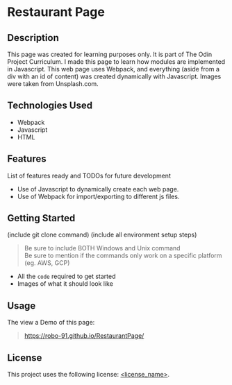 # Restaurant Page

## Description

This page was created for learning purposes only. It is part of The Odin Project Curriculum. I made this page to learn how modules are implemented in Javascript. This web page uses Webpack, and everything (aside from a div with an id of content) was created dynamically with Javascript. Images were taken from Unsplash.com.

## Technologies Used

* Webpack
* Javascript
* HTML

## Features

List of features ready and TODOs for future development
* Use of Javascript to dynamically create each web page.
* Use of Webpack for import/exporting to different js files.

## Getting Started
   
(include git clone command)
(include all environment setup steps)

> Be sure to include BOTH Windows and Unix command  
> Be sure to mention if the commands only work on a specific platform (eg. AWS, GCP)

- All the `code` required to get started
- Images of what it should look like

## Usage

The view a Demo of this page:
> https://robo-91.github.io/RestaurantPage/

## License

This project uses the following license: [<license_name>](<link>).

